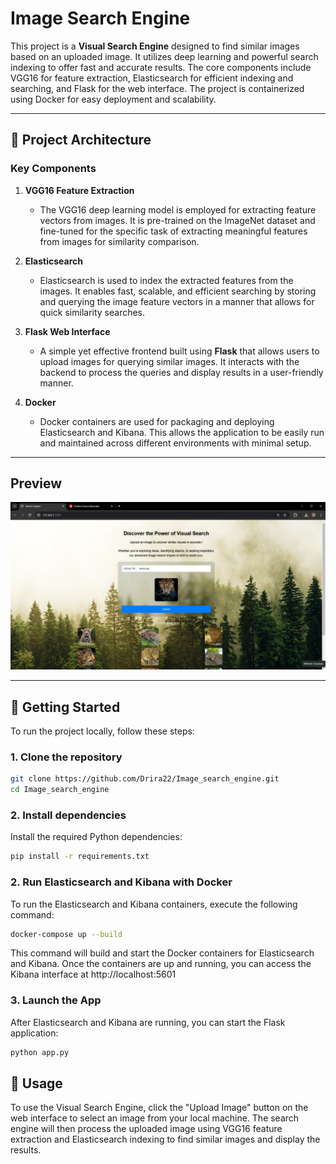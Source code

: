 # Image Search Engine

This project is a **Visual Search Engine** designed to find similar images based on an uploaded image. It utilizes deep learning and powerful search indexing to offer fast and accurate results. The core components include VGG16 for feature extraction, Elasticsearch for efficient indexing and searching, and Flask for the web interface. The project is containerized using Docker for easy deployment and scalability.

---

## 📂 Project Architecture

### Key Components

1. **VGG16 Feature Extraction**
   - The VGG16 deep learning model is employed for extracting feature vectors from images. It is pre-trained on the ImageNet dataset and fine-tuned for the specific task of extracting meaningful features from images for similarity comparison.

2. **Elasticsearch**
   - Elasticsearch is used to index the extracted features from the images. It enables fast, scalable, and efficient searching by storing and querying the image feature vectors in a manner that allows for quick similarity searches.

3. **Flask Web Interface**
   - A simple yet effective frontend built using **Flask** that allows users to upload images for querying similar images. It interacts with the backend to process the queries and display results in a user-friendly manner.

4. **Docker**
   - Docker containers are used for packaging and deploying Elasticsearch and Kibana. This allows the application to be easily run and maintained across different environments with minimal setup.

---
## Preview

![Website Screenshot](website-preview.png)

---

## 🚀 Getting Started

To run the project locally, follow these steps:

### 1. Clone the repository

```bash
git clone https://github.com/Drira22/Image_search_engine.git
cd Image_search_engine
```

### 2. Install dependencies
Install the required Python dependencies:

```bash
pip install -r requirements.txt
```

### 2. Run Elasticsearch and Kibana with Docker
To run the Elasticsearch and Kibana containers, execute the following command:
```bash
docker-compose up --build
```
This command will build and start the Docker containers for Elasticsearch and Kibana. Once the containers are up and running, you can access the Kibana interface at http://localhost:5601

### 3. Launch the App
After Elasticsearch and Kibana are running, you can start the Flask application:
```bash
python app.py
```

## 📄 Usage

To use the Visual Search Engine, click the "Upload Image" button on the web interface to select an image from your local machine. The search engine will then process the uploaded image using VGG16 feature extraction and Elasticsearch indexing to find similar images and display the results.
